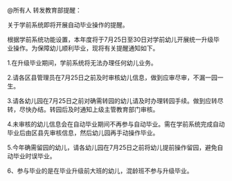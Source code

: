 @所有人 转发教育部提醒：

关于学前系统即将开展自动毕业操作的提醒。

根据学前系统功能设置，本年度将于7月25日至30日对学前幼儿开展统一升级毕业操作。为保障幼儿顺利毕业，现将有关提醒通知如下。

1.在升级毕业期间，学前系统将无法办理任何幼儿业务。

2.请各区县管理员在7月25日之前及时审核幼儿信息，做到应审尽审，不漏一园一生。

3.请各幼儿园在7月25日之前对确需转园的幼儿请及时办理转园手续。做到应转尽转，尽快办结。转园后及时通知上级主管教育部门审核。

4.未审核的幼儿信息会在自动毕业期间不再参与自动毕业。需在学前系统完成自动毕业后由区县先审核信息，然后幼儿园再手动操作毕业。

5.今年确需留园的幼儿，请各幼儿园在7月25日之前将幼儿提前操作留园，避免自动毕业时误毕业。

6、参与毕业的是在毕业升级前大班的幼儿，混龄班不参与升级毕业。